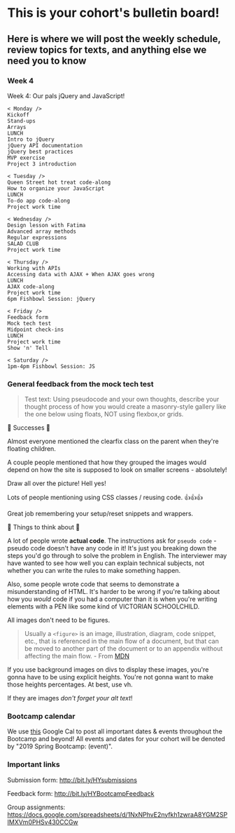 # This is your cohort's bulletin board! 
## Here is where we will post the weekly schedule, review topics for texts, and anything else we need you to know

<!-- Week number -->
### Week 4

Week 4: Our pals jQuery and JavaScript!

```
< Monday />
Kickoff
Stand-ups
Arrays
LUNCH
Intro to jQuery
jQuery API documentation
jQuery best practices
MVP exercise
Project 3 introduction

< Tuesday /> 
Queen Street hot treat code-along
How to organize your JavaScript
LUNCH
To-do app code-along
Project work time

< Wednesday /> 
Design lesson with Fatima
Advanced array methods
Regular expressions
SALAD CLUB
Project work time

< Thursday /> 
Working with APIs
Accessing data with AJAX + When AJAX goes wrong
LUNCH
AJAX code-along
Project work time
6pm Fishbowl Session: jQuery

< Friday />
Feedback form
Mock tech test
Midpoint check-ins
LUNCH
Project work time
Show 'n' Tell

< Saturday />
1pm-4pm Fishbowl Session: JS
```
<!-- ### Review topics -->
### General feedback from the mock tech test

> Test text:
> Using pseudocode and your own thoughts, describe your thought process of how you would create a masonry-style gallery like the one below using floats, NOT using flexbox,or grids.

🎉 Successes 🎉 

Almost everyone mentioned the clearfix class on the parent when they're floating children.

A couple people mentioned that how they grouped the images would depend on how the site is supposed to look on smaller screens - absolutely!

Draw all over the picture! Hell yes!

Lots of people mentioning using CSS classes / reusing code. 👍👍👍

Great job remembering your setup/reset snippets and wrappers.

🔨 Things to think about 🔨 

A lot of people wrote **actual code**. The instructions ask for `pseudo code` - pseudo code doesn't have any code in it! It's just you breaking down the steps you'd go through to solve the problem in English. The interviewer may have wanted to see how well you can explain technical subjects, not whether you can write the rules to make something happen.

Also, some people wrote code that seems to demonstrate a misunderstanding of HTML. It's harder to be wrong if you're talking about how you _would_ code if you had a computer than it is when you're writing elements with a PEN like some kind of VICTORIAN SCHOOLCHILD.

All images don't need to be figures. 
  > Usually a `<figure>` is an image, illustration, diagram, code snippet, etc., that is referenced in the main flow of a document, but that can be moved to another part of the document or to an appendix without affecting the main flow. -  From [MDN](https://developer.mozilla.org/en-US/docs/Web/HTML/Element/figure)

If you use background images on divs to display these images, you're gonna have to be using explicit heights. You're not gonna want to make those heights percentages. At best, use vh.

If they are images _don't forget your alt text_!

### Bootcamp calendar
We use [this](https://calendar.google.com/calendar/embed?src=hackeryou.com_ckj6930nr6kraakaisos09cccs%40group.calendar.google.com&ctz=America%2FToronto) Google Cal to post all important dates & events throughout the Bootcamp and beyond! All events and dates for your cohort will be denoted by "2019 Spring Bootcamp: (event)".

### Important links
Submission form: http://bit.ly/HYsubmissions

Feedback form: http://bit.ly/HYBootcampFeedback

Group assignments: https://docs.google.com/spreadsheets/d/1NxNPhvE2nyfkh1zwraA8YGM2SPIMXVm0PHSv430CCGw

